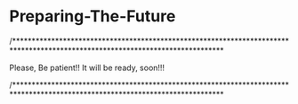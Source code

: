 # Preparing-The-Future
/******************************************************************************************************************************

Please, Be patient!!
It will be ready, soon!!!

/******************************************************************************************************************************
